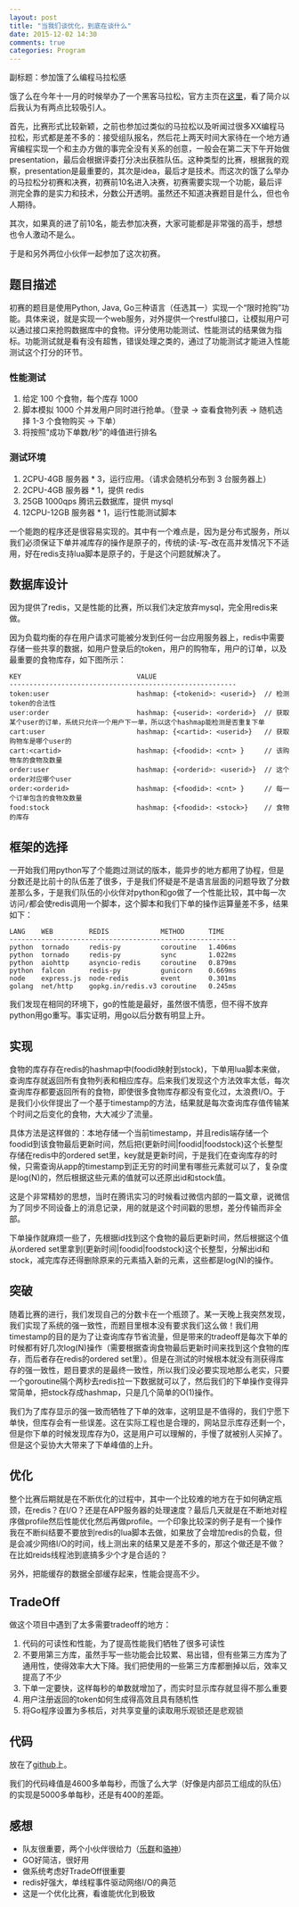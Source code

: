 ```yaml
---
layout: post
title: "当我们谈优化，到底在谈什么"
date: 2015-12-02 14:30
comments: true
categories: Program
---
```


副标题：参加饿了么编程马拉松感

饿了么在今年十一月的时候举办了一个黑客马拉松，官方主页在[这里](http://hackathon.ele.me/)，看了简介以后我认为有两点比较吸引人。

首先，比赛形式比较新颖，之前也参加过类似的马拉松以及听闻过很多XX编程马拉松，形式都是差不多的：接受组队报名，然后花上两天时间大家待在一个地方通宵编程实现一个和主办方做的事完全没有关系的创意，一般会在第二天下午开始做presentation，最后会根据评委打分决出获胜队伍。这种类型的比赛，根据我的观察，presentation是最重要的，其次是idea，最后才是技术。<!-- more -->而这次的饿了么举办的马拉松分初赛和决赛，初赛前10名进入决赛，初赛需要实现一个功能，最后评测完全靠的是实力和技术，分数公开透明。虽然还不知道决赛题目是什么，但也令人期待。

其次，如果真的进了前10名，能去参加决赛，大家可能都是非常强的高手，想想也令人激动不是么。

于是和另外两位小伙伴一起参加了这次初赛。

## 题目描述

初赛的题目是使用Python, Java, Go三种语言（任选其一）实现一个“限时抢购”功能。具体来说，就是实现一个web服务，对外提供一个restful接口，让模拟用户可以通过接口来抢购数据库中的食物。评分使用功能测试、性能测试的结果做为指标。功能测试就是看有没有超售，错误处理之类的，通过了功能测试才能进入性能测试这个打分的环节。

### 性能测试
1. 给定 100 个食物，每个库存 1000
2. 脚本模拟 1000 个并发用户同时进行抢单。（登录 -> 查看食物列表 -> 随机选择 1-3 个食物购买 -> 下单）
3. 将按照“成功下单数/秒”的峰值进行排名

### 测试环境
1. 2CPU-4GB 服务器 * 3，运行应用。（请求会随机分布到 3 台服务器上）
2. 2CPU-4GB 服务器 * 1，提供 redis
3. 25GB 1000qps 腾讯云数据库，提供 mysql
4. 12CPU-12GB 服务器 * 1，运行性能测试脚本

一个能跑的程序还是很容易实现的。其中有一个难点是，因为是分布式服务，所以我们必须保证下单并减库存的操作是原子的，传统的读-写-改在高并发情况下不适用，好在redis支持lua脚本是原子的，于是这个问题就解决了。

## 数据库设计

因为提供了redis，又是性能的比赛，所以我们决定放弃mysql，完全用redis来做。

因为负载均衡的存在用户请求可能被分发到任何一台应用服务器上，redis中需要存储一些共享的数据，如用户登录后的token，用户的购物车，用户的订单，以及最重要的食物库存，如下图所示：

    KEY                             VALUE
	---------------------------------------------------------
    token:user                      hashmap: {<tokenid>: <userid>}  // 检测token的合法性
    user:order                      hashmap: {<userid>: <orderid>}  // 获取某个user的订单，系统只允许一个用户下一单，所以这个hashmap能检测是否重复下单
    cart:user                       hashmap: {<cartid>: <userid>}   // 获取购物车是哪个user的
    cart:<cartid>                   hashmap: {<foodid>: <cnt> }     // 该购物车的食物及数量
    order:user                      hashmap: {<orderid>: <userid>}  // 这个order对应哪个user
    order:<orderid>                 hashmap: {<foodid>: <cnt> }     // 每一个订单包含的食物及数量
    food:stock                      hashmap: {<foodid>: <stock>}    // 食物的库存

## 框架的选择

一开始我们用python写了个能跑过测试的版本，能异步的地方都用了协程，但是分数还是比前十的队伍差了很多，于是我们怀疑是不是语言层面的问题导致了分数差那么多，于是我们队伍的小伙伴对python和go做了一个性能比较，其中每一次访问`/`都会使redis调用一个脚本，这个脚本和我们下单的操作运算量差不多，结果如下：

	LANG    WEB         REDIS             METHOD      TIME
	---------------------------------------------------------
	python  tornado     redis-py          coroutine   1.406ms
	python  tornado     redis-py          sync        1.022ms
	python  aiohttp     asyncio-redis     coroutine   0.879ms
	python  falcon      redis-py          gunicorn    0.669ms
	node    express.js  node-redis        event       0.301ms
	golang  net/http    gopkg.in/redis.v3 coroutine   0.245ms

我们发现在相同的环境下，go的性能是最好，虽然很不情愿，但不得不放弃python用go重写。事实证明，用go以后分数有明显上升。

## 实现

食物的库存存在redis的hashmap中(foodid映射到stock)，下单用lua脚本来做，查询库存就返回所有食物列表和相应库存。后来我们发现这个方法效率太低，每次查询库存都要返回所有的食物，即使很多食物库存都没有变化过，太浪费I/O。于是我们小伙伴提出了一个基于timestamp的方法，结果就是每次查询库存值传输某个时间之后变化的食物，大大减少了流量。

具体方法是这样做的：本地存储一个当前timestamp，并且redis端存储一个foodid到该食物最后更新时间，然后把(更新时间|foodid|foodstock)这个长整型存储在redis中的ordered set里，key就是更新时间，于是我们在查询库存的时候，只需查询从app的timestamp到正无穷的时间里有哪些元素就可以了，复杂度是log(N)的，然后根据这些元素的值就可以还原出id和stock值。

这是个非常精妙的思想，当时在腾讯实习的时候看过微信内部的一篇文章，说微信为了同步不同设备上的消息记录，用的就是这个时间戳的思想，差分传输而非全部。

下单操作就麻烦一些了，先根据id找到这个食物的最后更新时间，然后根据这个值从ordered set里拿到(更新时间|foodid|foodstock)这个长整型，分解出id和stock，减完库存还得删除原来的元素插入新的元素，这些都是log(N)的操作。

## 突破

随着比赛的进行，我们发现自己的分数卡在一个瓶颈了。某一天晚上我突然发现，我们实现了系统的强一致性，而题目里根本没有要求我们这么做！我们用timestamp的目的是为了让查询库存节省流量，但是带来的tradeoff是每次下单的时候都有好几次log(N)操作（需要根据查询食物最后更新时间来找到这个食物的库存，而后者存在redis的ordered set里）。但是在测试的时候根本就没有测获得库存的强一致性，题目要求的是最终一致性，所以我们没必要实现地那么老实，只要一个goroutine隔个两秒去redis拉一下数据就可以了，然后我们的下单操作变得异常简单，把stock存成hashmap，只是几个简单的O(1)操作。

我们为了库存显示的强一致而牺牲了下单的效率，这明显是不值得的，我们宁愿下单快，但库存会有一些误差。这在实际工程也是合理的，网站显示库存还剩一个，但是你下单的时候发现库存为0，这是用户可以理解的，手慢了就被别人买掉了。但是这个妥协大大带来了下单峰值的上升。

## 优化

整个比赛后期就是在不断优化的过程中，其中一个比较难的地方在于如何确定瓶颈，在redis？在I/O？还是在APP服务器的处理速度？最后几天就是在不断地对程序做profile然后性能优化然后再做profile。一个印象比较深的例子是有一个操作我在不断纠结要不要放到redis的lua脚本去做，如果放了会增加redis的负载，但是会减少网络I/O的时间，线上测出来的结果又是差不多的，那这个做还是不做？在比如reids线程池到底搞多少个才是合适的？

另外，把能缓存的数据全部缓存起来，性能会提高不少。

## TradeOff

做这个项目中遇到了太多需要tradeoff的地方：

1. 代码的可读性和性能，为了提高性能我们牺牲了很多可读性
2. 不要用第三方库，虽然手写一些功能会比较累、易出错，但有些第三方库为了通用性，使得效率大大下降。我们把使用的一些第三方库都删掉以后，效率又提高了不少
3. 下单一定要快，这样每秒的单数就增加了，而实时显示库存就显得不那么重要
4. 用户注册返回的token如何生成得高效且具有随机性
5. 将Go程序设置为多核后，对共享变量的读取用乐观锁还是悲观锁

## 代码

放在了[github](https://github.com/zyearn/eleme-hackathon)上。

我们的代码峰值是4600多单每秒，而饿了么大学（好像是内部员工组成的队伍）的实现是5000多单每秒，还是有400的差距。

## 感想

* 队友很重要，两个小伙伴很给力（[乐群](https://abcdabcd987.com/)和[骆神](http://www.zhihu.com/people/lz1996)）
* GO好简洁，很好用
* 做系统考虑好TradeOff很重要
* redis好强大，单线程事件驱动网络I/O的典范
* 这是一个优化比赛，看谁能优化到极致

